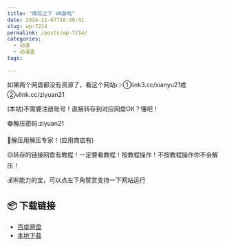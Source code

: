 ```yaml
---
title: "烟花之下 VN游戏"
date: 2024-11-07T18:40:41
slug: wp-7214
permalink: /posts/wp-7214/
categories:
  - 动漫
  - 动漫盖
tags:

---
```


如果两个网盘都没有资源了，看这个网站👉①link3.cc/xianyu21或②vlink.cc/ziyuan21

(本站)不需要注册账号！直接转存到对应网盘OK？懂吧！

🟢解压密码:ziyuan21

🔵解压用解压专家！(应用商店有)

🟡转存的链接网盘有教程！一定要看教程！按教程操作！不按教程操作你不会解压！

💰🈶能力的宝，可以点左下角赞赏支持一下网站运行

## 📦 下载链接
- [百度网盘](https://blziyuan21.com/pay-download/7214?key=37929ec80f&down_id=0)
- [本地下载](https://blziyuan21.com/pay-download/7214?key=37929ec80f&down_id=1)

